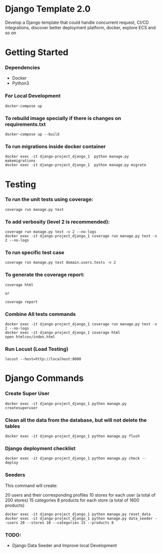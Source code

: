 # Django Template 2.0

Develop a Django template that could handle concurrent request, CI/CD integrations,
discover better deployment platform, docker, explore ECS and so on

# Getting Started

### Dependencies

* Docker
* Python3

### For Local Development
```
docker-compose up
```
### To rebuild image specially if there is changes on requirements.txt
```
docker-compose up --build
```
### To run migrations inside docker container
```
docker exec -it django-project_django_1  python manage.py makemigrations
docker exec -it django-project_django_1  python manage.py migrate
```

# Testing

### To run the unit tests using coverage:
```
coverage run manage.py test
```

### To add verbosity (level 2 is recommended):
```
coverage run manage.py test -v 2 --no-logs
docker exec -it django-project_django_1 coverage run manage.py test -v 2 --no-logs
```

### To run specific test case
```
coverage run manage.py test domain.users.tests -v 2
```

### To generate the coverage report:
```
coverage html

or

coverage report
```

### Combine All tests commands
```
docker exec -it django-project_django_1 coverage run manage.py test -v 2 --no-logs
docker exec -it django-project_django_1 coverage html
open htmlcov/index.html
```
### Run Locust (Load Testing)
```
locust --host=http://localhost:8000
```

# Django Commands

### Create Super User
```
docker exec -it django-project_django_1 python manage.py createsuperuser
```

### Clean all the data from the database, but will not delete the tables
```
docker exec -it django-project_django_1 python manage.py flush
```

### Django deployment checklist
```
docker exec -it django-project_django_1 python manage.py check --deploy
```

### Seeders

This command will create:

20 users and their corresponding profiles
10 stores for each user (a total of 200 stores)
15 categories
8 products for each store (a total of 1600 products)

```
docker exec -it django-project_django_1 python manage.py reset_data
docker exec -it django-project_django_1 python manage.py data_seeder --users 20 --stores 10 --categories 15 --products 8
```


### TODO:

- Django Data Seeder and Improve local Development
